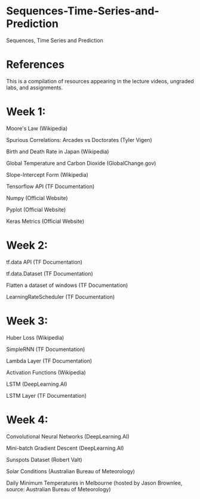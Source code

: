 # Sequences-Time-Series-and-Prediction
Sequences, Time Series and Prediction
# References
This is a compilation of resources appearing in the lecture videos, ungraded labs, and assignments.

# Week 1:

Moore's Law
 (Wikipedia)

Spurious Correlations: Arcades vs Doctorates
 (Tyler Vigen)

Birth and Death Rate in Japan
 (Wikipedia)

Global Temperature and Carbon Dioxide
 (GlobalChange.gov)

Slope-Intercept Form
 (Wikipedia)

Tensorflow API
 (TF Documentation)

Numpy
 (Official Website)

Pyplot
 (Official Website)

Keras Metrics
 (Official Website)

# Week 2:

tf.data API
 (TF Documentation)

tf.data.Dataset
 (TF Documentation)

Flatten a dataset of windows
 (TF Documentation)

LearningRateScheduler
 (TF Documentation)

# Week 3:

Huber Loss
 (Wikipedia)

SimpleRNN
 (TF Documentation)

Lambda Layer
 (TF Documentation)

Activation Functions
 (Wikipedia)

LSTM
 (DeepLearning.AI)

LSTM Layer
 (TF Documentation)

# Week 4:

Convolutional Neural Networks
 (DeepLearning.AI)

Mini-batch Gradient Descent
 (DeepLearning.AI)

Sunspots Dataset
 (Robert Valt)

Solar Conditions
 (Australian Bureau of Meteorology)

Daily Minimum Temperatures in Melbourne
 (hosted by Jason Brownlee, source: Australian Bureau of Meteorology)

